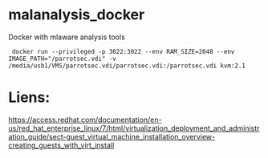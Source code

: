 # malanalysis_docker
Docker with mlaware analysis tools

```
 docker run --privileged -p 3022:3022 --env RAM_SIZE=2048 --env IMAGE_PATH="/parrotsec.vdi" -v /media/usb1/VMS/parrotsec.vdi/parrotsec.vdi:/parrotsec.vdi kvm:2.1
```

# Liens:

https://access.redhat.com/documentation/en-us/red_hat_enterprise_linux/7/html/virtualization_deployment_and_administration_guide/sect-guest_virtual_machine_installation_overview-creating_guests_with_virt_install
